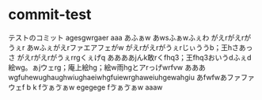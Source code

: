 # commit-test
テストのコミット
agesgwrgaer
aaa
あふぁw
あwsふぁwふぇわ
がえrがえrがうぇr
あwふぇがえrファエアフェがw
がえrがえrがうぇrじぃううb；王hさあっさ
がえrがえrがうぇrrgくぇげq
ああああjんk敢rくfhq3；王fhq3おいうdふぇd絵wg。ぁjウェrg；庵上絵hg；絵w雨hgとアrっげwrfvw
あああ
wgfuhewughaughwiughaeiwhgfuiewrghaweiuhgewahgiu
あfwfwあファファウェf
b
k
fゔぁゔぁw
egegege
fゔぁゔぁw
aaaw
